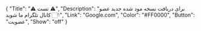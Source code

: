 {
"Title": "⚠️      تست      ⚠️",
"Description": "برای دریافت نسخه مود شده جدید عضو کانال تلگرام ما شوید 👇🏻",
"Link": "Google.com",
"Color": "#FF0000",
"Button": "عضویت",
"Show": "off"
}
